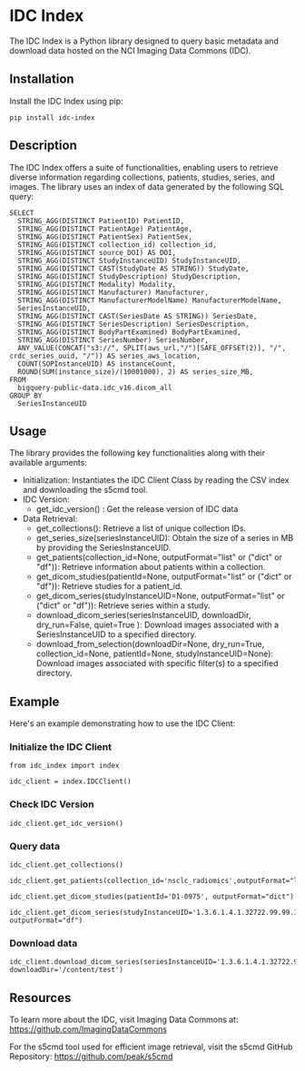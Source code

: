 # IDC Index

The IDC Index is a Python library designed to query basic metadata and download data hosted on the NCI Imaging Data Commons (IDC).

## Installation

Install the IDC Index using pip:
```
pip install idc-index
```
## Description

The IDC Index offers a suite of functionalities, enabling users to retrieve diverse information regarding collections, patients, studies, series, and images. The library uses an index of data generated by the following SQL query:

```
SELECT
  STRING_AGG(DISTINCT PatientID) PatientID,
  STRING_AGG(DISTINCT PatientAge) PatientAge,
  STRING_AGG(DISTINCT PatientSex) PatientSex,
  STRING_AGG(DISTINCT collection_id) collection_id,
  STRING_AGG(DISTINCT source_DOI) AS DOI,
  STRING_AGG(DISTINCT StudyInstanceUID) StudyInstanceUID,
  STRING_AGG(DISTINCT CAST(StudyDate AS STRING)) StudyDate,
  STRING_AGG(DISTINCT StudyDescription) StudyDescription,
  STRING_AGG(DISTINCT Modality) Modality,
  STRING_AGG(DISTINCT Manufacturer) Manufacturer,
  STRING_AGG(DISTINCT ManufacturerModelName) ManufacturerModelName,
  SeriesInstanceUID,
  STRING_AGG(DISTINCT CAST(SeriesDate AS STRING)) SeriesDate,
  STRING_AGG(DISTINCT SeriesDescription) SeriesDescription,
  STRING_AGG(DISTINCT BodyPartExamined) BodyPartExamined,
  STRING_AGG(DISTINCT SeriesNumber) SeriesNumber,
  ANY_VALUE(CONCAT("s3://", SPLIT(aws_url,"/")[SAFE_OFFSET(2)], "/", crdc_series_uuid, "/")) AS series_aws_location,
  COUNT(SOPInstanceUID) AS instanceCount,
  ROUND(SUM(instance_size)/(10001000), 2) AS series_size_MB,
FROM
  bigquery-public-data.idc_v16.dicom_all
GROUP BY
  SeriesInstanceUID

```

## Usage

The library provides the following key functionalities along with their available arguments:

- Initialization: Instantiates the IDC Client Class by reading the CSV index and downloading the s5cmd tool.
- IDC Version:
  - get_idc_version() : Get the release version of IDC data 
- Data Retrieval:
  - get_collections(): Retrieve a list of unique collection IDs.
  - get_series_size(seriesInstanceUID): Obtain the size of a series in MB by providing the SeriesInstanceUID.
  - get_patients(collection_id=None, outputFormat="list" or ("dict" or "df")): Retrieve information about patients within a collection.
  - get_dicom_studies(patientId=None, outputFormat="list" or ("dict" or "df")): Retrieve studies for a patient_id.
  - get_dicom_series(studyInstanceUID=None, outputFormat="list" or ("dict" or "df")): Retrieve series within a study.
  - download_dicom_series(seriesInstanceUID, downloadDir, dry_run=False, quiet=True ): Download images associated with a SeriesInstanceUID to a specified directory.
  - download_from_selection(downloadDir=None, dry_run=True, collection_id=None, patientId=None, studyInstanceUID=None): Download images associated with specific filter(s) to a specified directory.

## Example

Here's an example demonstrating how to use the IDC Client:


### Initialize the IDC Client
```
from idc_index import index
```
```
idc_client = index.IDCClient()
```
### Check IDC Version
```
idc_client.get_idc_version()
```

### Query data
```
idc_client.get_collections()
```
```
idc_client.get_patients(collection_id='nsclc_radiomics',outputFormat="list")
```
```
idc_client.get_dicom_studies(patientId='D1-0975', outputFormat="dict")
```
```
idc_client.get_dicom_series(studyInstanceUID='1.3.6.1.4.1.32722.99.99.191411096482148278088383576909215626011', outputFormat="df")
```
### Download data
```
idc_client.download_dicom_series(seriesInstanceUID='1.3.6.1.4.1.32722.99.99.459644025247509819689655120845267405', downloadDir='/content/test')
```

## Resources

To learn more about the IDC, visit Imaging Data Commons at: https://github.com/ImagingDataCommons

For the s5cmd tool used for efficient image retrieval, visit the s5cmd GitHub Repository: https://github.com/peak/s5cmd
